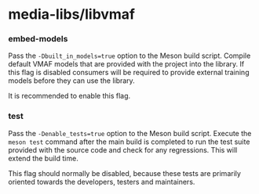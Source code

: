 # media-libs/libvmaf

### embed-models
Pass the `-Dbuilt_in_models=true` option to the Meson build script. Compile default VMAF models that are provided with the project into the library. If this flag is disabled consumers will be required to provide external training models before they can use the library.

It is recommended to enable this flag.

### test
Pass the `-Denable_tests=true` option to the Meson build script. Execute the `meson test` command after the main build is completed to run the test suite provided with the source code and check for any regressions. This will extend the build time.

This flag should normally be disabled, because these tests are primarily oriented towards the developers, testers and maintainers.
